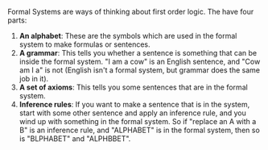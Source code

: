 Formal Systems are ways of thinking about first order logic. The have four parts:

1. **An alphabet**: These are the symbols which are used in the formal system to make formulas or sentences.
2. **A grammar**: This tells you whether a sentence is something that can be inside the formal system. "I am a cow" is an English sentence, and "Cow am I a" is not (English isn't a formal system, but grammar does the same job in it).
3. **A set of axioms**: This tells you some sentences that are in the formal system.
4. **Inference rules**: If you want to make a sentence that is in the system, start with some other sentence and apply an inference rule, and you wind up with something in the formal system. So if "replace an A with a B" is an inference rule, and "ALPHABET" is in the formal system, then so is "BLPHABET" and "ALPHBBET".